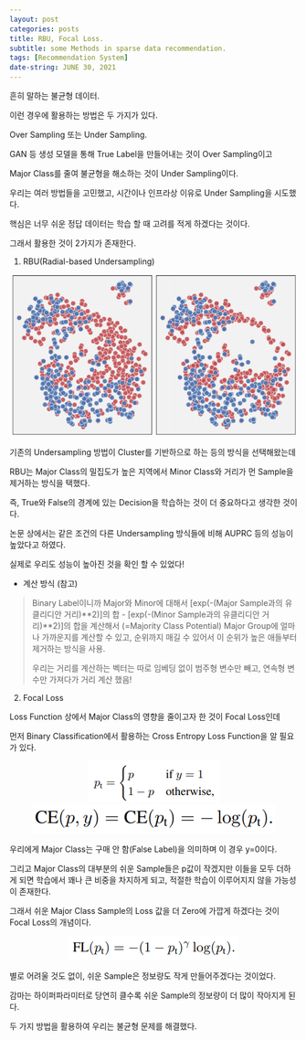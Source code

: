```yaml
---
layout: post
categories: posts
title: RBU, Focal Loss.
subtitle: some Methods in sparse data recommendation.
tags: [Recommendation System]
date-string: JUNE 30, 2021
---
```




흔히 말하는 불균형 데이터.

이런 경우에 활용하는 방법은 두 가지가 있다.

Over Sampling 또는 Under Sampling.

GAN 등 생성 모델을 통해 True Label을 만들어내는 것이 Over Sampling이고

Major Class를 줄여 불균형을 해소하는 것이 Under Sampling이다.



우리는 여러 방법들을 고민했고, 시간이나 인프라상 이유로 Under Sampling을 시도했다.



핵심은 너무 쉬운 정답 데이터는 학습 할 때 고려를 적게 하겠다는 것이다.

그래서 활용한 것이 2가지가 존재한다.


1. RBU(Radial-based Undersampling)

<center>
    <div class="photoset-grid-custom" data-layout="213">
        <img src="/images/2021-06-30/RBU.png">
    </div>
</center>

기존의 Undersampling 방법이 Cluster를 기반하으로 하는 등의 방식을 선택해왔는데

RBU는 Major Class의 밀집도가 높은 지역에서 Minor Class와 거리가 먼 Sample을 제거하는 방식을 택했다.

즉, True와 False의 경계에 있는 Decision을 학습하는 것이 더 중요하다고 생각한 것이다.

논문 상에서는 같은 조건의 다른 Undersampling 방식들에 비해 AUPRC 등의 성능이 높았다고 하였다.

실제로 우리도 성능이 높아진 것을 확인 할 수 있었다!



* 계산 방식 (참고)

> Binary Label이니까 Major와 Minor에 대해서 [exp(-(Major Sample과의 유클리디안 거리)\*\*2)]의 합 - [exp(-(Minor Sample과의 유클리디안 거리)**2)]의 합을 계산해서 (=Majority Class Potential) Major Group에 얼마나 가까운지를 계산할 수 있고, 순위까지 매길 수 있어서 이 순위가 높은 애들부터 제거하는 방식을 사용.
>
> 우리는 거리를 계산하는 벡터는 따로 임베딩 없이 범주형 변수만 빼고, 연속형 변수만 가져다가 거리 계산 했음!


2. Focal Loss

Loss Function 상에서 Major Class의 영향을 줄이고자 한 것이 Focal Loss인데

먼저 Binary Classification에서 활용하는 Cross Entropy Loss Function을 알 필요가 있다.

<center>
    <div class="photoset-grid-custom" data-layout="213">
        <img src="/images/2021-06-30/Focal Loss 1.png">
    </div>
</center>

<center>
    <div class="photoset-grid-custom" data-layout="213">
        <img src="/images/2021-06-30/Focal Loss 2.png">
    </div>
</center>

우리에게 Major Class는 구매 안 함(False Label)을 의미하며 이 경우 y=0이다.

그리고 Major Class의 대부분의 쉬운 Sample들은 p값이 작겠지만 이들을 모두 더하게 되면 학습에서 꽤나 큰 비중을 차지하게 되고, 적절한 학습이 이루어지지 않을 가능성이 존재한다.

그래서 쉬운 Major Class Sample의 Loss 값을 더 Zero에 가깝게 하겠다는 것이 Focal Loss의 개념이다.

<center>
    <div class="photoset-grid-custom" data-layout="213">
        <img src="/images/2021-06-30/Focal Loss 3.png">
    </div>
</center>

별로 어려울 것도 없이, 쉬운 Sample은 정보량도 작게 만들어주겠다는 것이었다.

감마는 하이퍼파라미터로 당연히 클수록 쉬운 Sample의 정보량이 더 많이 작아지게 된다.



두 가지 방법을 활용하여 우리는 불균형 문제를 해결했다.
